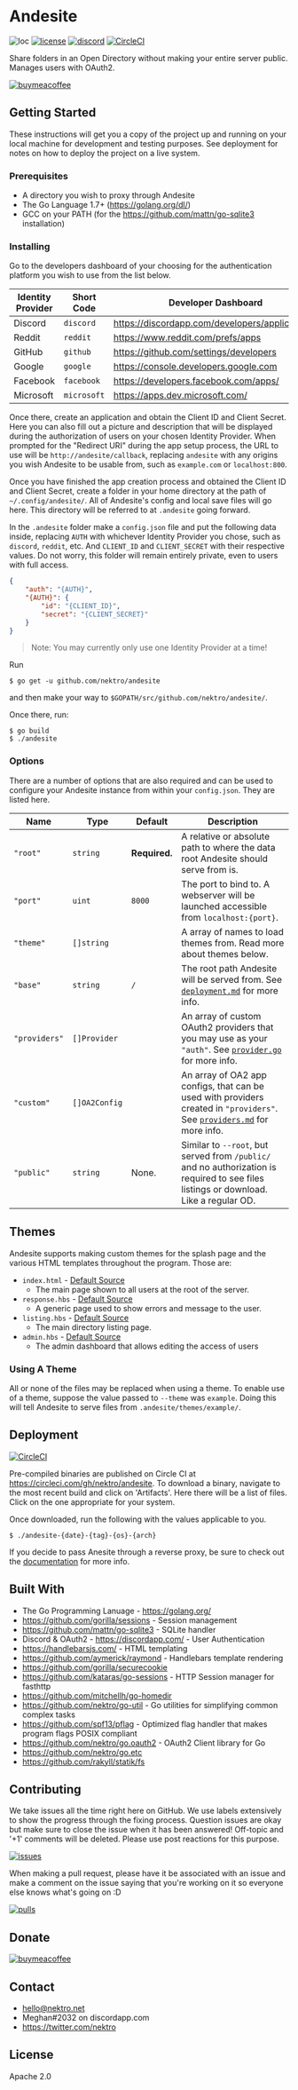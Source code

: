 # Andesite
![loc](https://tokei.rs/b1/github/nektro/andesite)
[![license](https://img.shields.io/github/license/nektro/andesite.svg)](https://github.com/nektro/andesite/blob/master/LICENSE)
[![discord](https://img.shields.io/discord/551971034593755159.svg)](https://discord.gg/P6Y4zQC)
[![CircleCI](https://circleci.com/gh/nektro/andesite.svg?style=svg)](https://circleci.com/gh/nektro/andesite)

Share folders in an Open Directory without making your entire server public. Manages users with OAuth2.

[![buymeacoffee](https://www.buymeacoffee.com/assets/img/custom_images/orange_img.png)](https://www.buymeacoffee.com/nektro)

## Getting Started
These instructions will get you a copy of the project up and running on your local machine for development and testing purposes. See deployment for notes on how to deploy the project on a live system.

### Prerequisites
- A directory you wish to proxy through Andesite
- The Go Language 1.7+ (https://golang.org/dl/)
- GCC on your PATH (for the https://github.com/mattn/go-sqlite3 installation)

### Installing
Go to the developers dashboard of your choosing for the authentication platform you wish to use from the list below.

| Identity Provider | Short Code | Developer Dashboard |
| --- | --- | --- |
| Discord | `discord` | https://discordapp.com/developers/applications/ |
| Reddit | `reddit` | https://www.reddit.com/prefs/apps |
| GitHub | `github` | https://github.com/settings/developers |
| Google | `google` | https://console.developers.google.com |
| Facebook | `facebook` | https://developers.facebook.com/apps/ |
| Microsoft | `microsoft` | https://apps.dev.microsoft.com/ |


Once there, create an application and obtain the Client ID and Client Secret. Here you can also fill out a picture and description that will be displayed during the authorization of users on your chosen Identity Provider. When prompted for the "Redirect URI" during the app setup process, the URL to use will be `http://andesite/callback`, replacing `andesite` with any origins you wish Andesite to be usable from, such as `example.com` or `localhost:800`.

Once you have finished the app creation process and obtained the Client ID and Client Secret, create a folder in your home directory at the path of `~/.config/andesite/`. All of Andesite's config and local save files will go here. This directory will be referred to at `.andesite` going forward.

In the `.andesite` folder make a `config.json` file and put the following data inside, replacing `AUTH` with whichever Identity Provider you chose, such as `discord`, `reddit`, etc. And `CLIENT_ID` and `CLIENT_SECRET` with their respective values. Do not worry, this folder will remain entirely private, even to users with full access.

```json
{
    "auth": "{AUTH}",
    "{AUTH}": {
        "id": "{CLIENT_ID}",
        "secret": "{CLIENT_SECRET}"
    }
}
```

> Note: You may currently only use one Identity Provider at a time!

Run
```
$ go get -u github.com/nektro/andesite
```
and then make your way to `$GOPATH/src/github.com/nektro/andesite/`.

Once there, run:
```
$ go build
$ ./andesite
```

### Options
There are a number of options that are also required and can be used to configure your Andesite instance from within your `config.json`. They are listed here.

| Name | Type | Default | Description |
|------|------|---------|-------------|
| `"root"` | `string` | **Required.** | A relative or absolute path to where the data root Andesite should serve from is. |
| `"port"` | `uint` | `8000` | The port to bind to. A webserver will be launched accessible from `localhost:{port}`. |
| `"theme"` | `[]string` | ` ` | A array of names to load themes from. Read more about themes below. |
| `"base"` | `string` | `/` | The root path Andesite will be served from. See [`deployment.md`](docs/deployment.md) for more info. |
| `"providers"` | `[]Provider` | ` ` | An array of custom OAuth2 providers that you may use as your `"auth"`. See [`provider.go`](https://github.com/nektro/go.oauth2/blob/master/provider.go) for more info. |
| `"custom"` | `[]OA2Config` | ` ` | An array of OA2 app configs, that can be used with providers created in `"providers"`. See [`providers.md`](docs/providers.md) for more info. |
| `"public"` | `string` | None. | Similar to `--root`, but served from `/public/` and no authorization is required to see files listings or download. Like a regular OD. |

## Themes
Andesite supports making custom themes for the splash page and the various HTML templates throughout the program. Those are:
- `index.html` - [Default Source](./www/index.html)
    - The main page shown to all users at the root of the server.
- `response.hbs` - [Default Source](./www/response.hbs)
    - A generic page used to show errors and message to the user.
- `listing.hbs` - [Default Source](./www/listing.hbs)
    - The main directory listing page.
- `admin.hbs` - [Default Source](./www/admin.hbs)
    - The admin dashboard that allows editing the access of users

### Using A Theme
All or none of the files may be replaced when using a theme. To enable use of a theme, suppose the value passed to `--theme` was `example`. Doing this will tell Andesite to serve files from `.andesite/themes/example/`.

## Deployment
[![CircleCI](https://circleci.com/gh/nektro/andesite.svg?style=svg)](https://circleci.com/gh/nektro/andesite)

Pre-compiled binaries are published on Circle CI at https://circleci.com/gh/nektro/andesite. To download a binary, navigate to the most recent build and click on 'Artifacts'. Here there will be a list of files. Click on the one appropriate for your system.

Once downloaded, run the following with the values applicable to you.
```
$ ./andesite-{date}-{tag}-{os}-{arch}
```

If you decide to pass Anesite through a reverse proxy, be sure to check out the [documentation](./docs/deployment/) for more info.

## Built With
- The Go Programming Lanuage - https://golang.org/
- https://github.com/gorilla/sessions - Session management
- https://github.com/mattn/go-sqlite3 - SQLite handler
- Discord & OAuth2 - https://discordapp.com/ - User Authentication
- https://handlebarsjs.com/ - HTML templating
- https://github.com/aymerick/raymond - Handlebars template rendering
- https://github.com/gorilla/securecookie
- https://github.com/kataras/go-sessions - HTTP Session manager for fasthttp
- https://github.com/mitchellh/go-homedir
- https://github.com/nektro/go-util - Go utilities for simplifying common complex tasks
- https://github.com/spf13/pflag - Optimized flag handler that makes program flags POSIX compliant
- https://github.com/nektro/go.oauth2 - OAuth2 Client library for Go
- https://github.com/nektro/go.etc
- https://github.com/rakyll/statik/fs

## Contributing
We take issues all the time right here on GitHub. We use labels extensively to show the progress through the fixing process. Question issues are okay but make sure to close the issue when it has been answered! Off-topic and '+1' comments will be deleted. Please use post reactions for this purpose.

[![issues](https://img.shields.io/github/issues/nektro/andesite.svg)](https://github.com/nektro/andesite/issues)

When making a pull request, please have it be associated with an issue and make a comment on the issue saying that you're working on it so everyone else knows what's going on :D

[![pulls](https://img.shields.io/github/issues-pr/nektro/andesite.svg)](https://github.com/nektro/andesite/pulls)

## Donate
[![buymeacoffee](https://www.buymeacoffee.com/assets/img/custom_images/orange_img.png)](https://www.buymeacoffee.com/nektro)

## Contact
- hello@nektro.net
- Meghan#2032 on discordapp.com
- https://twitter.com/nektro

## License
Apache 2.0

